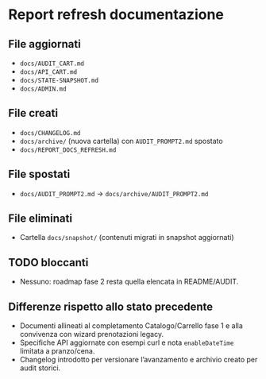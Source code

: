# Report refresh documentazione

## File aggiornati
- `docs/AUDIT_CART.md`
- `docs/API_CART.md`
- `docs/STATE-SNAPSHOT.md`
- `docs/ADMIN.md`

## File creati
- `docs/CHANGELOG.md`
- `docs/archive/` (nuova cartella) con `AUDIT_PROMPT2.md` spostato
- `docs/REPORT_DOCS_REFRESH.md`

## File spostati
- `docs/AUDIT_PROMPT2.md` → `docs/archive/AUDIT_PROMPT2.md`

## File eliminati
- Cartella `docs/snapshot/` (contenuti migrati in snapshot aggiornati)

## TODO bloccanti
- Nessuno: roadmap fase 2 resta quella elencata in README/AUDIT.

## Differenze rispetto allo stato precedente
- Documenti allineati al completamento Catalogo/Carrello fase 1 e alla convivenza con wizard prenotazioni legacy.
- Specifiche API aggiornate con esempi curl e nota `enableDateTime` limitata a pranzo/cena.
- Changelog introdotto per versionare l’avanzamento e archivio creato per audit storici.
